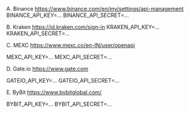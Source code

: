 A. Binance
https://www.binance.com/en/my/settings/api-management
BINANCE_API_KEY=...
BINANCE_API_SECRET=...

B. Kraken
https://id.kraken.com/sign-in
KRAKEN_API_KEY=...
KRAKEN_API_SECRET=...

C. MEXC
https://www.mexc.co/en-IN/user/openapi

MEXC_API_KEY=...
MEXC_API_SECRET=...

D. Gate.io
https://www.gate.com

GATEIO_API_KEY=...
GATEIO_API_SECRET=...

E. ByBit
https://www.bybitglobal.com/

BYBIT_API_KEY=...
BYBIT_API_SECRET=...

